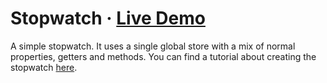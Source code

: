 # Stopwatch · [Live Demo](https://solkimicreb.github.io/react-easy-state/examples/stop-watch/build)

A simple stopwatch. It uses a single global store with a mix of normal properties, getters and methods. You can find a tutorial about creating the stopwatch [here](https://hackernoon.com/introducing-react-easy-state-1210a156fa16).
